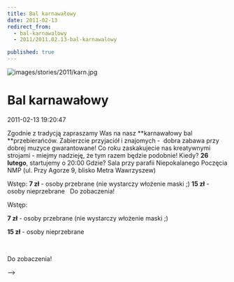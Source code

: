 ```yaml
---
title: Bal karnawałowy
date: 2011-02-13
redirect_from: 
  - bal-karnawalowy
  - 2011/2011.02.13-bal-karnawalowy

published: true
---
```



![images/stories/2011/karn.jpg](images/stories/2011/karn.jpg)

# Bal karnawałowy

<time>2011-02-13 19:20:47</time>




Zgodnie z tradycją zapraszamy Was na nasz **karnawałowy bal **przebierańców. Zabierzcie przyjaciół i znajomych -  dobra zabawa przy dobrej muzyce gwarantowane! Co roku zaskakujecie nas kreatywnymi strojami - miejmy nadzieję, że tym razem będzie podobnie!
Kiedy? **26 lutego**, startujemy o 20:00
Gdzie? Sala przy parafii Niepokalanego Poczęcia NMP (ul. Przy Agorze 9, blisko Metra Wawrzyszew)

<!--{{intro-break}}-->

Wstęp:
**7 zł** - osoby przebrane (nie wystarczy włożenie maski ;)
**15 zł** - osoby nieprzebrane
 
Do zobaczenia!


<!--CONTENT FROM OLD SERVER (jos before 2013): 




Zgodnie z tradycją zapraszamy Was na nasz **karnawałowy bal **przebierańców. Zabierzcie przyjaciół i znajomych -  dobra zabawa przy dobrej muzyce gwarantowane! Co roku zaskakujecie nas kreatywnymi strojami - miejmy nadzieję, że tym razem będzie podobnie!


Kiedy? **26 lutego**, startujemy o 20:00


Gdzie? Sala przy parafii Niepokalanego Poczęcia NMP (ul. Przy Agorze 9, blisko Metra Wawrzyszew)


<!--{{intro-break}}-->


Wstęp:


**7 zł** - osoby przebrane (nie wystarczy włożenie maski ;)


**15 zł** - osoby nieprzebrane


 


Do zobaczenia!

-->

<!--{{json:{"created_date":"2011-02-13 19:20:47","publish_down":"0000-00-00 00:00:00","id":"88"}}}-->